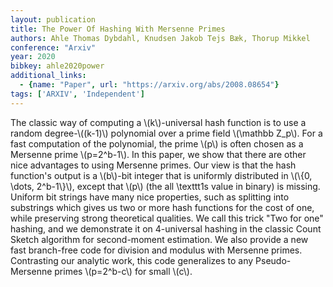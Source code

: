 ```yaml
---
layout: publication
title: The Power Of Hashing With Mersenne Primes
authors: Ahle Thomas Dybdahl, Knudsen Jakob Tejs Bæk, Thorup Mikkel
conference: "Arxiv"
year: 2020
bibkey: ahle2020power
additional_links:
  - {name: "Paper", url: "https://arxiv.org/abs/2008.08654"}
tags: ['ARXIV', 'Independent']
---
```

The classic way of computing a \\(k\\)-universal hash function is to use a random
degree-\\((k-1)\\) polynomial over a prime field \\(\mathbb Z_p\\). For a fast
computation of the polynomial, the prime \\(p\\) is often chosen as a Mersenne
prime \\(p=2^b-1\\).
  In this paper, we show that there are other nice advantages to using Mersenne
primes. Our view is that the hash function's output is a \\(b\\)-bit integer that
is uniformly distributed in \\(\\{0, \dots, 2^b-1\\}\\), except that \\(p\\) (the all
\texttt1s value in binary) is missing. Uniform bit strings have many nice
properties, such as splitting into substrings which gives us two or more hash
functions for the cost of one, while preserving strong theoretical qualities.
We call this trick "Two for one" hashing, and we demonstrate it on 4-universal
hashing in the classic Count Sketch algorithm for second-moment estimation.
  We also provide a new fast branch-free code for division and modulus with
Mersenne primes. Contrasting our analytic work, this code generalizes to any
Pseudo-Mersenne primes \\(p=2^b-c\\) for small \\(c\\).
